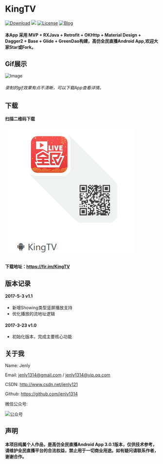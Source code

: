 
# KingTV
[![Download](https://img.shields.io/badge/download-App-blue.svg)](https://raw.githubusercontent.com/jenly1314/KingsTV/master/app/app-release.apk)
[![](https://jitpack.io/v/jenly1314/KingTV.svg)](https://jitpack.io/#jenly1314/KingTV)
[![License](https://img.shields.io/badge/license-MIT-blue.svg)](https://opensource.org/licenses/mit-license.php)
[![Blog](https://img.shields.io/badge/blog-Jenly-9933CC.svg)](http://blog.csdn.net/jenly121)

####    本App 采用 MVP + RXJava + Retrofit + OKHttp + Material Design + Dagger2 + Base + Glide + GreenDao构建，高仿全民直播Android App,欢迎大家Star或Fork。

## Gif展示

![Image](pictures/gif.gif)
###### 录制的gif效果有点不清晰，可以下载App查看详情。

## 下载

####    扫描二维码下载
![QR_CODE](pictures/QR_KingTV.png)
####    下载地址：https://fir.im/KingTV

## 版本记录

#### 2017-5-3    v1.1
*  新增Showing类型竖屏播放支持
*  优化播放的流地址逻辑

#### 2017-3-23    v1.0
*  初始化版本，完成主要核心功能

## 关于我
   Name: Jenly

   Email: jenly1314@gmail.com / jenly1314@vip.qq.com

   CSDN: http://www.csdn.net/jenly121

   Github: https://github.com/jenly1314

   微信公众号:

   ![公众号](http://olambmg9j.bkt.clouddn.com/jenly666.jpg)

## 声明
####    本项目纯属个人作品，是高仿全民直播Android App 3.0.1版本，仅供技术参考，请维护全民直播平台的合法权益，禁止用于一切商业用途。如有疑问请联系作者，谢谢合作。